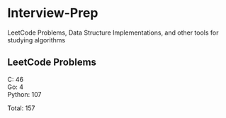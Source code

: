 # Interview-Prep
LeetCode Problems, Data Structure Implementations, and other tools for studying algorithms

## LeetCode Problems
C:      46<br/>
Go:     4<br/>
Python: 107<br/>

Total:  157
